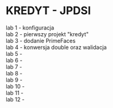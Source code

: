 # KREDYT - JPDSI
lab 1 - konfiguracja
<br>
lab 2 - pierwszy projekt "kredyt"
<br>
lab 3 - dodanie PrimeFaces
<br>
lab 4 - konwersja double oraz walidacja
<br>
lab 5 - 
<br>
lab 6 - 
<br>
lab 7 - 
<br>
lab 8 - 
<br>
lab 9 - 
<br>
lab 10 - 
<br>
lab 11 - 
<br>
lab 12 - 
